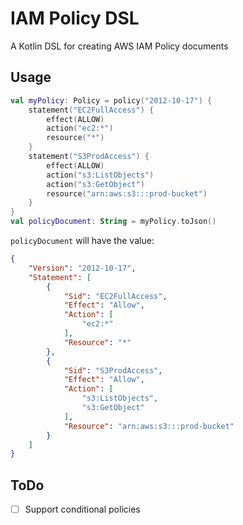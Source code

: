# IAM Policy DSL
A Kotlin DSL for creating AWS IAM Policy documents

## Usage
```kotlin
val myPolicy: Policy = policy("2012-10-17") {
    statement("EC2FullAccess") {
        effect(ALLOW)
        action("ec2:*")
        resource("*")
    }
    statement("S3ProdAccess") {
        effect(ALLOW)
        action("s3:ListObjects")
        action("s3:GetObject")
        resource("arn:aws:s3:::prod-bucket")
    }
}
val policyDocument: String = myPolicy.toJson()
```
`policyDocument` will have the value:
```json
{
    "Version": "2012-10-17",
    "Statement": [
        {
            "Sid": "EC2FullAccess",
            "Effect": "Allow",
            "Action": [
                "ec2:*"
            ],
            "Resource": "*"
        },
        {
            "Sid": "S3ProdAccess",
            "Effect": "Allow",
            "Action": [
                "s3:ListObjects",
                "s3:GetObject"
            ],
            "Resource": "arn:aws:s3:::prod-bucket"
        }
    ]
}
```

## ToDo
- [ ] Support conditional policies
